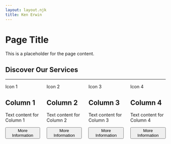 ```yaml
---
layout: layout.njk
title: Ken Erwin
---
```


# Page Title

This is a placeholder for the page content.

<section class="content">
    <h1>Discover Our Services</h1>
    <hr class="separator">
        <div class="columns"> 
            <div class="column">
                <div class="icon">Icon 1</div>
                <h2>Column 1</h2>
                <p>Text content for Column 1</p>
                <button class="btn">More Information</button>
            </div> 
            <div class="column"> 
                <div class="icon">Icon 2</div> 
                <h2>Column 2</h2>
                <p>Text content for Column 2</p>
                <button class="btn">More Information</button>
            </div>
            <div class="column">
                <div class="icon">Icon 3</div>
                <h2>Column 3</h2>
                <p>Text content for Column 3</p>
                <button class="btn">More Information</button>
            </div>
            <div class="column">
                <div class="icon">Icon 4</div>
                <h2>Column 4</h2>
                <p>Text content for Column 4</p>
                <button class="btn">More Information</button>
            </div>
        </div>
    </section>

